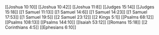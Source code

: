 [[Joshua 10:10]]
[[Joshua 10:42]]
[[Joshua 11:8]]
[[Judges 15:14]]
[[Judges 15:18]]
[[1 Samuel 11:13]]
[[1 Samuel 14:6]]
[[1 Samuel 14:23]]
[[1 Samuel 17:53]]
[[1 Samuel 19:5]]
[[2 Samuel 23:12]]
[[2 Kings 5:1]]
[[Psalms 68:12]]
[[Psalms 108:13]]
[[Psalms 144:10]]
[[Isaiah 53:12]]
[[Romans 15:18]]
[[2 Corinthians 4:5]]
[[Ephesians 6:10]]
